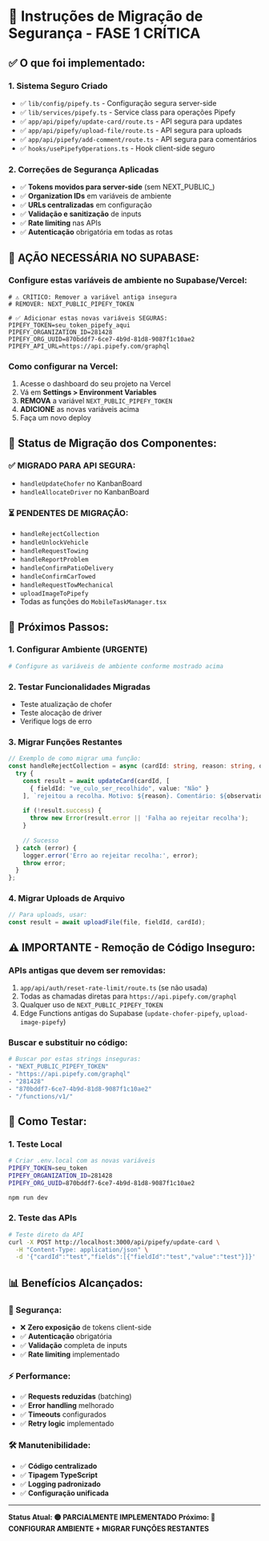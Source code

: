 # 🔐 Instruções de Migração de Segurança - FASE 1 CRÍTICA

## ✅ O que foi implementado:

### 1. **Sistema Seguro Criado**
- ✅ `lib/config/pipefy.ts` - Configuração segura server-side
- ✅ `lib/services/pipefy.ts` - Service class para operações Pipefy
- ✅ `app/api/pipefy/update-card/route.ts` - API segura para updates
- ✅ `app/api/pipefy/upload-file/route.ts` - API segura para uploads
- ✅ `app/api/pipefy/add-comment/route.ts` - API segura para comentários
- ✅ `hooks/usePipefyOperations.ts` - Hook client-side seguro

### 2. **Correções de Segurança Aplicadas**
- ✅ **Tokens movidos para server-side** (sem NEXT_PUBLIC_)
- ✅ **Organization IDs** em variáveis de ambiente
- ✅ **URLs centralizadas** em configuração
- ✅ **Validação e sanitização** de inputs
- ✅ **Rate limiting** nas APIs
- ✅ **Autenticação** obrigatória em todas as rotas

## 🎯 **AÇÃO NECESSÁRIA NO SUPABASE:**

### Configure estas variáveis de ambiente no Supabase/Vercel:

```env
# ⚠️ CRÍTICO: Remover a variável antiga insegura
# REMOVER: NEXT_PUBLIC_PIPEFY_TOKEN

# ✅ Adicionar estas novas variáveis SEGURAS:
PIPEFY_TOKEN=seu_token_pipefy_aqui
PIPEFY_ORGANIZATION_ID=281428
PIPEFY_ORG_UUID=870bddf7-6ce7-4b9d-81d8-9087f1c10ae2
PIPEFY_API_URL=https://api.pipefy.com/graphql
```

### Como configurar na Vercel:
1. Acesse o dashboard do seu projeto na Vercel
2. Vá em **Settings > Environment Variables**
3. **REMOVA** a variável `NEXT_PUBLIC_PIPEFY_TOKEN`
4. **ADICIONE** as novas variáveis acima
5. Faça um novo deploy

## 🚨 **Status de Migração dos Componentes:**

### ✅ **MIGRADO PARA API SEGURA:**
- `handleUpdateChofer` no KanbanBoard
- `handleAllocateDriver` no KanbanBoard

### ⏳ **PENDENTES DE MIGRAÇÃO:**
- `handleRejectCollection`
- `handleUnlockVehicle` 
- `handleRequestTowing`
- `handleReportProblem`
- `handleConfirmPatioDelivery`
- `handleConfirmCarTowed`
- `handleRequestTowMechanical`
- `uploadImageToPipefy`
- Todas as funções do `MobileTaskManager.tsx`

## 🔄 **Próximos Passos:**

### 1. Configurar Ambiente (URGENTE)
```bash
# Configure as variáveis de ambiente conforme mostrado acima
```

### 2. Testar Funcionalidades Migradas
- Teste atualização de chofer
- Teste alocação de driver
- Verifique logs de erro

### 3. Migrar Funções Restantes
```typescript
// Exemplo de como migrar uma função:
const handleRejectCollection = async (cardId: string, reason: string, observations: string) => {
  try {
    const result = await updateCard(cardId, [
      { fieldId: "ve_culo_ser_recolhido", value: "Não" }
    ], `rejeitou a recolha. Motivo: ${reason}. Comentário: ${observations}`);
    
    if (!result.success) {
      throw new Error(result.error || 'Falha ao rejeitar recolha');
    }
    
    // Sucesso
  } catch (error) {
    logger.error('Erro ao rejeitar recolha:', error);
    throw error;
  }
};
```

### 4. Migrar Uploads de Arquivo
```typescript
// Para uploads, usar:
const result = await uploadFile(file, fieldId, cardId);
```

## ⚠️ **IMPORTANTE - Remoção de Código Inseguro:**

### APIs antigas que devem ser removidas:
1. `app/api/auth/reset-rate-limit/route.ts` (se não usada)
2. Todas as chamadas diretas para `https://api.pipefy.com/graphql`
3. Qualquer uso de `NEXT_PUBLIC_PIPEFY_TOKEN`
4. Edge Functions antigas do Supabase (`update-chofer-pipefy`, `upload-image-pipefy`)

### Buscar e substituir no código:
```bash
# Buscar por estas strings inseguras:
- "NEXT_PUBLIC_PIPEFY_TOKEN"
- "https://api.pipefy.com/graphql"
- "281428"
- "870bddf7-6ce7-4b9d-81d8-9087f1c10ae2"
- "/functions/v1/"
```

## 🧪 **Como Testar:**

### 1. Teste Local
```bash
# Criar .env.local com as novas variáveis
PIPEFY_TOKEN=seu_token
PIPEFY_ORGANIZATION_ID=281428
PIPEFY_ORG_UUID=870bddf7-6ce7-4b9d-81d8-9087f1c10ae2

npm run dev
```

### 2. Teste das APIs
```bash
# Teste direto da API
curl -X POST http://localhost:3000/api/pipefy/update-card \
  -H "Content-Type: application/json" \
  -d '{"cardId":"test","fields":[{"fieldId":"test","value":"test"}]}'
```

## 📊 **Benefícios Alcançados:**

### 🔐 Segurança:
- ❌ **Zero exposição** de tokens client-side
- ✅ **Autenticação** obrigatória
- ✅ **Validação** completa de inputs
- ✅ **Rate limiting** implementado

### ⚡ Performance:
- ✅ **Requests reduzidas** (batching)
- ✅ **Error handling** melhorado
- ✅ **Timeouts** configurados
- ✅ **Retry logic** implementado

### 🛠 Manutenibilidade:
- ✅ **Código centralizado**
- ✅ **Tipagem TypeScript**
- ✅ **Logging padronizado**
- ✅ **Configuração unificada**

---

**Status Atual: 🟡 PARCIALMENTE IMPLEMENTADO**
**Próximo: 🔴 CONFIGURAR AMBIENTE + MIGRAR FUNÇÕES RESTANTES**
